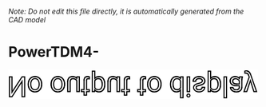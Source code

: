 ###### Note: Do not edit this file directly, it is automatically generated from the CAD model

# PowerTDM4-

![](/project.svg)



 

